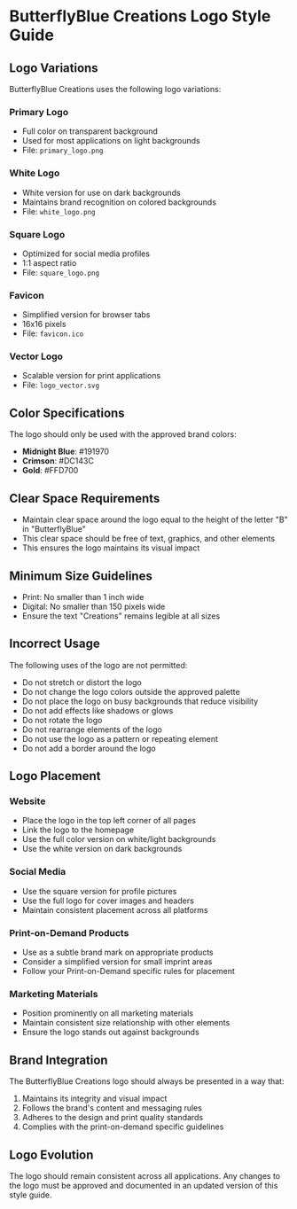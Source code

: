 # ButterflyBlue Creations Logo Style Guide

## Logo Variations

ButterflyBlue Creations uses the following logo variations:

### Primary Logo
- Full color on transparent background
- Used for most applications on light backgrounds
- File: `primary_logo.png`

### White Logo
- White version for use on dark backgrounds
- Maintains brand recognition on colored backgrounds
- File: `white_logo.png`

### Square Logo
- Optimized for social media profiles
- 1:1 aspect ratio
- File: `square_logo.png`

### Favicon
- Simplified version for browser tabs
- 16x16 pixels
- File: `favicon.ico`

### Vector Logo
- Scalable version for print applications
- File: `logo_vector.svg`

## Color Specifications

The logo should only be used with the approved brand colors:

- **Midnight Blue**: #191970
- **Crimson**: #DC143C
- **Gold**: #FFD700

## Clear Space Requirements

- Maintain clear space around the logo equal to the height of the letter "B" in "ButterflyBlue"
- This clear space should be free of text, graphics, and other elements
- This ensures the logo maintains its visual impact

## Minimum Size Guidelines

- Print: No smaller than 1 inch wide
- Digital: No smaller than 150 pixels wide
- Ensure the text "Creations" remains legible at all sizes

## Incorrect Usage

The following uses of the logo are not permitted:

- Do not stretch or distort the logo
- Do not change the logo colors outside the approved palette
- Do not place the logo on busy backgrounds that reduce visibility
- Do not add effects like shadows or glows
- Do not rotate the logo
- Do not rearrange elements of the logo
- Do not use the logo as a pattern or repeating element
- Do not add a border around the logo

## Logo Placement

### Website
- Place the logo in the top left corner of all pages
- Link the logo to the homepage
- Use the full color version on white/light backgrounds
- Use the white version on dark backgrounds

### Social Media
- Use the square version for profile pictures
- Use the full logo for cover images and headers
- Maintain consistent placement across all platforms

### Print-on-Demand Products
- Use as a subtle brand mark on appropriate products
- Consider a simplified version for small imprint areas
- Follow your Print-on-Demand specific rules for placement

### Marketing Materials
- Position prominently on all marketing materials
- Maintain consistent size relationship with other elements
- Ensure the logo stands out against backgrounds

## Brand Integration

The ButterflyBlue Creations logo should always be presented in a way that:

1. Maintains its integrity and visual impact
2. Follows the brand's content and messaging rules
3. Adheres to the design and print quality standards
4. Complies with the print-on-demand specific guidelines

## Logo Evolution

The logo should remain consistent across all applications. Any changes to the logo must be approved and documented in an updated version of this style guide.